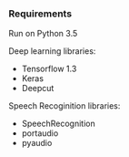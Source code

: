 ### Requirements ###

Run on Python 3.5

Deep learning libraries:

- Tensorflow 1.3
- Keras
- Deepcut

Speech Recoginition libraries:

- SpeechRecognition
- portaudio
- pyaudio
